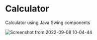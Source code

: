 # Calculator
Calculator using Java Swing components


![Screenshot from 2022-09-08 10-04-44](https://user-images.githubusercontent.com/62534312/189037460-1747b154-8eca-45e3-b58a-9ea5894dd04b.png)
